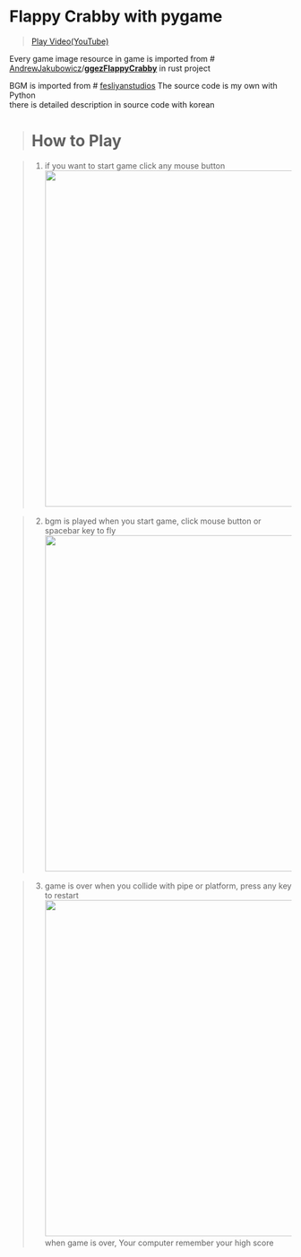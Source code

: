 
# Flappy Crabby with pygame

> [Play Video(YouTube)](https://www.youtube.com/watch?v=kR-bQ77cSrE)

Every game image resource in game is imported from # [AndrewJakubowicz](https://github.com/AndrewJakubowicz)/**[ggezFlappyCrabby](https://github.com/AndrewJakubowicz/ggezFlappyCrabby)** in rust project

BGM is imported from # [fesliyanstudios](https://www.fesliyanstudios.com/royalty-free-music/downloads-c/8-bit-music/6)
The source code is my own with Python  
there is detailed description in source code with korean 

># How to Play

> 1. if you want to start game click any mouse button<img src = https://user-images.githubusercontent.com/54829269/97654033-716fa400-1aa5-11eb-82ef-85a85cec1b45.png width=800 height=600>

> 2. bgm is played when you start game, click mouse button or spacebar key to fly<img src = https://user-images.githubusercontent.com/54829269/97653711-c65eea80-1aa4-11eb-9d41-a22b688b99e8.png width=800 height=600>

> 3. game is over when you collide with pipe or platform, press any key to restart<img src = https://user-images.githubusercontent.com/54829269/97653819-02924b00-1aa5-11eb-905d-3d06025ce0d8.png width=800 height=600>  
> when game is over, Your computer remember your high score  
